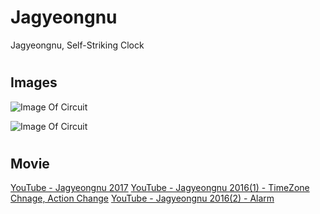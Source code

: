 # Jagyeongnu
Jagyeongnu, Self-Striking Clock

#
## Images
![Image Of Circuit](https://postfiles.pstatic.net/MjAxNzExMTJfMTg3/MDAxNTEwNDQ5NTI1MjIx.vjqstzM8ZCqqcBCxSh87sXQs0j0lxcl-YR2X7_oBODMg.2_yWcPjgRo-ALZYmeWtoIyv-x5ZEpITH2jnPv3DWT3Ag.JPEG.pcmola/output_812565572.jpg?type=w773)

![Image Of Circuit](https://postfiles.pstatic.net/MjAxNzExMTNfMjcy/MDAxNTEwNTA0MTE4NTQ2.DKTvemHf4MIfvsfPQsJS_3-Lm8m_LKS7cHh2r264z9Ug.09SXOhKmQWZpYf_YWDWQZS5TNcl6IgHIQBkKOcIFSoEg.JPEG.pcmola/output_1351634313.jpg?type=w773)

#
## Movie
[YouTube - Jagyeongnu 2017](https://youtu.be/BoXMbwAWeeA)
[YouTube - Jagyeongnu 2016(1) - TimeZone Chnage, Action Change](https://youtu.be/yVyGw9mPAY8)
[YouTube - Jagyeongnu 2016(2) - Alarm](https://youtu.be/W1wqKKHjGeI)
